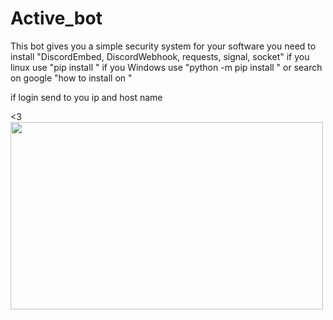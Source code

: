 # Active_bot
This bot gives you a simple security system for your software
you need to install "DiscordEmbed, DiscordWebhook, requests, signal, socket"
if you linux use "pip install "
if you Windows use "python -m pip install "
or search on google "how to install on "


if login send to you ip and host name

<3
<img src="https://cdn.discordapp.com/attachments/788827102677434449/941101115771060275/A510485E-227B-4830-BCB2-6F8C023682B2.jpg" width="500" height="300">
